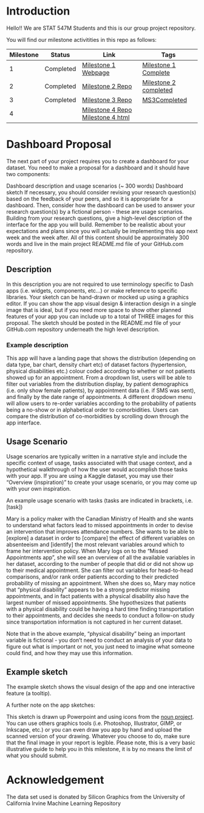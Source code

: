 # Introduction


Hello!! We are STAT 547M Students and this is our group project repository.

You will find our milestone activitities in this repo as follows:

|Milestone|Status|Link|Tags
| ----------- | ----------- | ----------- |----------- |
|1|Completed|[Milestone 1 Webpage](https://stat547-ubc-2019-20.github.io/group_06/Milestone_1/Milestone-1.html)|[Milestone 1 Complete](https://github.com/STAT547-UBC-2019-20/group_06/releases/tag/Milestone_1)| 
|2|Completed|[Milestone 2 Repo](https://github.com/STAT547-UBC-2019-20/group_06/tree/master/Milestone_2) | [Milestone 2 completed](https://github.com/STAT547-UBC-2019-20/group_06/releases/tag/MS2Complete) |
|3|Completed|[Milestone 3 Repo](https://github.com/STAT547-UBC-2019-20/group_06/tree/master/Milestone_3) |[MS3Completed](https://github.com/STAT547-UBC-2019-20/group_06/releases/tag/MS3v1.0)|
|4||[Milestone 4 Repo](https://github.com/STAT547-UBC-2019-20/group_06/tree/master/Milestone_4) [Milestone 4 html](https://stat547-ubc-2019-20.github.io/group_06//Milestone_4/docs/final_report.html)|| 

# Dashboard Proposal
The next part of your project requires you to create a dashboard for your dataset. You need to make a proposal for a dashboard and it should have two components:

Dashboard description and usage scenarios (~ 300 words)
Dashboard sketch
If necessary, you should consider revising your research question(s) based on the feedback of your peers, and so it is appropriate for a dashboard. Then, consider how the dashboard can be used to answer your research question(s) by a fictional person - these are usage scenarios. Building from your research questions, give a high-level description of the interface for the app you will build. Remember to be realistic about your expectations and plans since you will actually be implementing this app next week and the week after. All of this content should be approximately 300 words and live in the main project README.md file of your GitHub.com repository.

## Description
In this description you are not required to use terminology specific to Dash apps (i.e. widgets, components, etc…) or make reference to specific libraries. Your sketch can be hand-drawn or mocked up using a graphics editor. If you can show the app visual design & interaction design in a single image that is ideal, but if you need more space to show other planned features of your app you can include up to a total of THREE images for this proposal. The sketch should be posted in the README.md file of your GitHub.com repository underneath the high level description.

### Example description

This app will have a landing page that shows the distribution (depending on data type, bar chart, density chart etc) of dataset factors (hypertension, physical disabilities etc.) colour coded according to whether or not patients showed up for an appointment. From a dropdown list, users will be able to filter out variables from the distribution display, by patient demographics (i.e. only show female patients), by appointment data (i.e. if SMS was sent), and finally by the date range of appointments. A different dropdown menu will allow users to re-order variables according to the probability of patients being a no-show or in alphabetical order to comorbidities. Users can compare the distribution of co-morbidities by scrolling down through the app interface.

## Usage Scenario
Usage scenarios are typically written in a narrative style and include the specific context of usage, tasks associated with that usage context, and a hypothetical walkthrough of how the user would accomplish those tasks with your app. If you are using a Kaggle dataset, you may use their “Overview (inspiration)” to create your usage scenario, or you may come up with your own inspiration.

An example usage scenario with tasks (tasks are indicated in brackets, i.e. [task])

Mary is a policy maker with the Canadian Ministry of Health and she wants to understand what factors lead to missed appointments in order to devise an intervention that improves attendance numbers. She wants to be able to [explore] a dataset in order to [compare] the effect of different variables on absenteeism and [identify] the most relevant variables around which to frame her intervention policy. When Mary logs on to the “Missed Appointments app”, she will see an overview of all the available variables in her dataset, according to the number of people that did or did not show up to their medical appointment. She can filter out variables for head-to-head comparisons, and/or rank order patients according to their predicted probability of missing an appointment. When she does so, Mary may notice that “physical disability” appears to be a strong predictor missing appointments, and in fact patients with a physical disability also have the largest number of missed appointments. She hypothesizes that patients with a physical disability could be having a hard time finding transportation to their appointments, and decides she needs to conduct a follow-on study since transportation information is not captured in her current dataset.

Note that in the above example, “physical disability” being an important variable is fictional - you don’t need to conduct an analysis of your data to figure out what is important or not, you just need to imagine what someone could find, and how they may use this information.

## Example sketch

The example sketch shows the visual design of the app and one interactive feature (a tooltip).

A further note on the app sketches:

This sketch is drawn up Powerpoint and using icons from the [noun project](https://thenounproject.com/). You can use others graphics tools (i.e. Photoshop, Illustrator, GIMP, or Inkscape, etc.) or you can even draw you app by hand and upload the scanned version of your drawing. Whatever you choose to do, make sure that the final image in your report is legible. Please note, this is a very basic illustrative guide to help you in this milestone, it is by no means the limit of what you should submit.

# Acknowledgement

The data set used is donated by Silicon Graphics from the University of California Irvine Machine Learning Repository
 
